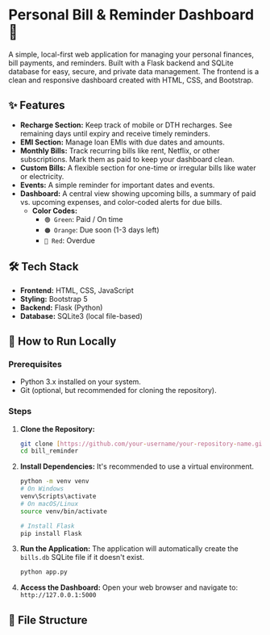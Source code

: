 # Personal Bill & Reminder Dashboard 🚀

A simple, local-first web application for managing your personal finances, bill payments, and reminders. Built with a Flask backend and SQLite database for easy, secure, and private data management. The frontend is a clean and responsive dashboard created with HTML, CSS, and Bootstrap.

## ✨ Features

- **Recharge Section:** Keep track of mobile or DTH recharges. See remaining days until expiry and receive timely reminders.
- **EMI Section:** Manage loan EMIs with due dates and amounts.
- **Monthly Bills:** Track recurring bills like rent, Netflix, or other subscriptions. Mark them as paid to keep your dashboard clean.
- **Custom Bills:** A flexible section for one-time or irregular bills like water or electricity.
- **Events:** A simple reminder for important dates and events.
- **Dashboard:** A central view showing upcoming bills, a summary of paid vs. upcoming expenses, and color-coded alerts for due bills.
  - **Color Codes:**
    - `🟢 Green`: Paid / On time
    - `🟠 Orange`: Due soon (1-3 days left)
    - `🔴 Red`: Overdue

## 🛠️ Tech Stack

- **Frontend:** HTML, CSS, JavaScript
- **Styling:** Bootstrap 5
- **Backend:** Flask (Python)
- **Database:** SQLite3 (local file-based)

## 🚀 How to Run Locally

### Prerequisites

- Python 3.x installed on your system.
- Git (optional, but recommended for cloning the repository).

### Steps

1.  **Clone the Repository:**
    ```bash
    git clone [https://github.com/your-username/your-repository-name.git](https://github.com/your-username/your-repository-name.git)
    cd bill_reminder
    ```

2.  **Install Dependencies:**
    It's recommended to use a virtual environment.
    ```bash
    python -m venv venv
    # On Windows
    venv\Scripts\activate
    # On macOS/Linux
    source venv/bin/activate
    
    # Install Flask
    pip install Flask
    ```

3.  **Run the Application:**
    The application will automatically create the `bills.db` SQLite file if it doesn't exist.
    ```bash
    python app.py
    ```

4.  **Access the Dashboard:**
    Open your web browser and navigate to:
    `http://127.0.0.1:5000`

## 📄 File Structure
